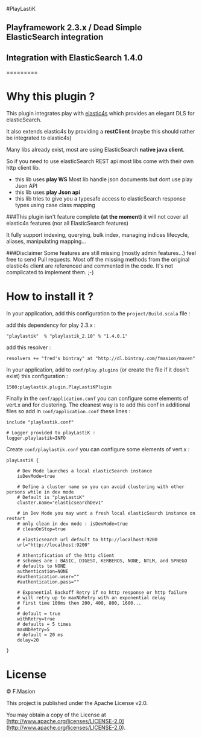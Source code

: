 #PlayLastiK

## Playframework 2.3.x / Dead Simple ElasticSearch integration
## Integration with ElasticSearch 1.4.0
=========

# Why this plugin ?

This plugin integrates play with [elastic4s](https://github.com/sksamuel/elastic4s) which provides an elegant DLS for elasticSearch.

It also extends elastic4s by providing a **restClient** (maybe this should rather be integrated to elastic4s)

Many libs already exist, most are using ElasticSearch **native java client**. 

So if you need to use elasticSearch REST api most libs come with their own http client lib. 
	
- this lib uses **play WS**
Most lib handle json documents but dont use play Json API
- this lib uses **play Json api**	
- this lib tries to give you a typesafe access to elasticSearch response types using case class mapping

###This plugin isn't feature complete **(at the moment)** it will not cover all elastic4s features (nor all ElasticSearch features)

It fully support indexing, querying, bulk index, managing indices lifecycle, aliases, manipulating mapping…

###Disclaimer
Some features are still missing (mostly admin features…) feel free to send Pull requests.
Most off the missing methods from the original elastic4s client are referenced and commented in the code. It's not complicated to implement them. ;-) 

# How to install it ?

In your application, add this configuration to the `project/Build.scala` file :

add this dependency for play 2.3.x :

	"playlastik"  % "playlastik_2.10" % "1.4.0.1"

add this resolver :

	resolvers += "fred's bintray" at "http://dl.bintray.com/fmasion/maven"


In your application, add to `conf/play.plugins` (or create the file if it dosn't exist) this configuration :

	1500:playlastik.plugin.PlayLastiKPlugin

Finally in the `conf/application.conf` you can configure some elements of vert.x  and for clustering. The cleanest way is to add this conf in additional files so add in `conf/application.conf` these lines :
	
	include "playlastik.conf"
	
	# Logger provided to playLastiK :
	logger.playlastik=INFO

Create `conf/playlastik.conf` you can configure some elements of vert.x :
	
	playLastiK {
	
		# Dev Mode launches a local elasticSearch instance
		isDevMode=true
		
		# Define a cluster name so you can avoid clustering with other persons while in dev mode
		# Default is "playLastiK"
		cluster.name="elasticsearchDev1"
		
		# in Dev Mode you may want a fresh local elasticSearch instance on restart
		# only clean in dev mode : isDevMode=true
		# cleanOnStop=true
	
		# elasticsearch url default to http://localhost:9200
		url="http://localhost:9200"
	
		# Athentification of the http client
		# schemes are : BASIC, DIGEST, KERBEROS, NONE, NTLM, and SPNEGO
		# defaults to NONE
		authentication=NONE
		#authentication.user=""
		#authentication.pass=""

		# Exponential Backoff Retry if no http response or http failure
		# will retry up to maxNbRetry with an exponential delay
		# first time 100ms then 200, 400, 800, 1600...
		#
		# default = true
		withRetry=true
		# defaults = 5 times
		maxNbRetry=5
		# default = 20 ms
		delay=20

	}
  

# License



© F.Masion

This project is published under the Apache License v2.0.

You may obtain a copy of the License at [http://www.apache.org/licenses/LICENSE-2.0] (http://www.apache.org/licenses/LICENSE-2.0).
